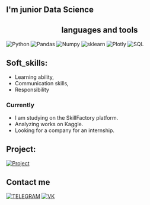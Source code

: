 
## I'm junior Data Science

## <center> languages and tools

![Python](https://img.shields.io/badge/-Python-090909?style=for-the-badge&logo=Python&logoColor=#3776AB)
![Pandas](https://img.shields.io/badge/-Pandas-090909?style=for-the-badge&logo=Pandas&logoColor=150458)
![Numpy](https://img.shields.io/badge/-Numpy-090909?style=for-the-badge&logo=Numpy&logoColor=013243)
![sklearn](https://img.shields.io/badge/-sklearn-090909?style=for-the-badge&logo=scikitlearn&logoColor=F7931E)
![Plotly](https://img.shields.io/badge/-Plotly-090909?style=for-the-badge&logo=Plotly&logoColor=3F4F75)
![SQL](https://img.shields.io/badge/-sql-090909?style=for-the-badge&logo=mySQL&logoColor=E5D3FF)


## Soft_skills:
- Learning ability,
- Communication skills,
- Responsibility

###  Currently 
- I am studying on the SkillFactory platform. 
- Analyzing works on Kaggle.
- Looking for a company for an internship. 

## Project:
[![Project](https://img.shields.io/badge/-football-090909?style=for-the-badge&logo=premierleague&logoColor=E5D3FF)](https://github.com/stas-as/Proget_football)

##  Contact me
[![TELEGRAM](https://img.shields.io/badge/-TELEGRAM-090909?style=for-the-badge&logo=TELEGRAM&logoColor=3F4F75)](https://t.me/asmolov_stas)
[![VK](https://img.shields.io/badge/-VK-090909?style=for-the-badge&logo=VK&logoColor=E5D3FF)](https://vk.com/minerromanenko)




